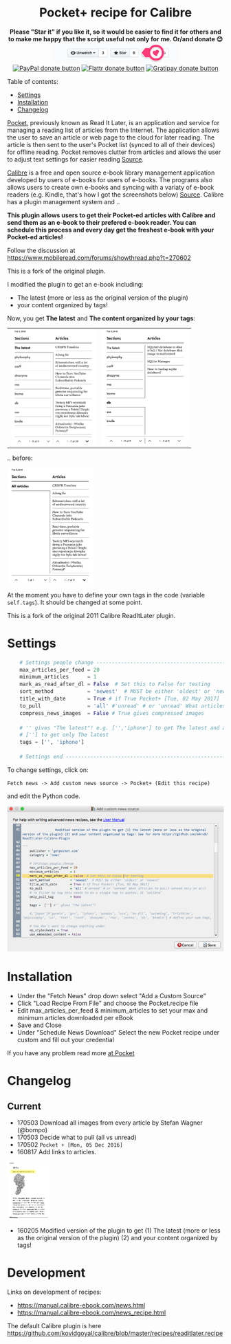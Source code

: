 <h1 align="center">
Pocket+ recipe for Calibre
</h1>
<p align="center">
<b>Please "Star it" if you like it, so it would be easier to find it for others and to make me happy that the script useful not only for me. Or/and donate 😊</b></br>
<img width=300px src="doc/starit.png"></br>
<span class="badge-paypal"><a href="https://www.paypal.me/MarcinMagnus" title="Donate to this project using Paypal"><img src="https://img.shields.io/badge/paypal-donate-yellow.svg" alt="PayPal donate button" /></a></span> 
<span class="badge-flattr"><a href="https://flattr.com/profile/mmagnus" title="Donate to this project using Flattr"><img src="https://img.shields.io/badge/flattr-donate-yellow.svg" alt="Flattr donate button" /></a></span>
<span class="badge-gratipay"><a href="https://gratipay.com/Pocket-Plus-Calibre-Plugin/" title="Donate weekly to this project using Gratipay"><img src="https://img.shields.io/badge/gratipay-donate-yellow.svg" alt="Gratipay donate button" /></a></span>
</p>

Table of contents:

  * [Settings](#settings)
  * [Installation](#installation)
  * [Changelog](#changelog)



[Pocket](https://getpocket.com/), previously known as Read It Later, is an application and service for managing a reading list of articles from the Internet. The application allows the user to save an article or web page to the cloud for later reading. The article is then sent to the user's Pocket list (synced to all of their devices) for offline reading. Pocket removes clutter from articles and allows the user to adjust text settings for easier reading [Source](https://en.wikipedia.org/wiki/Pocket_%28application%29).

[Calibre](http://calibre-ebook.com/) is a free and open source e-book library management application developed by users of e-books for users of e-books. The programs also allows users to create own e-books and syncing with a variaty of e-book readers (e.g. Kindle, that's how I got the screenshots below) [Source](https://en.wikipedia.org/wiki/Calibre_%28software%29). Calibre has a plugin management system and ..

**This plugin allows users to get their Pocket-ed articles with Calibre and send them as an e-book to their prefered e-book reader. You can schedule this process and every day get the freshest e-book with your Pocket-ed articles!**

Follow the discussion at https://www.mobileread.com/forums/showthread.php?t=270602


This is a fork of the original plugin.

I modified the plugin to get an e-book including:

* The latest (more or less as the original version of the plugin)
* your content organized by tags!

Now, you get **The latest** and **The content organized by your tags**:

<table><tr><td><img src="doc/02.png" alt="" style="width: 200px;"/></td><td><img src="doc/03.png" alt="" style="width: 200px;"/></td></tr></table>

.. before:

<img src="doc/01.png" alt="" style="width: 200px;"/>

At the moment you have to define your own tags in the code (variable `self.tags`). It should be changed at some point.

This is a fork of the original 2011 Calibre ReadItLater plugin.

# Settings

```python
    # Settings people change ------------------------------------------------------
    max_articles_per_feed = 20
    minimum_articles      = 1
    mark_as_read_after_dl = False  # Set this to False for testing
    sort_method           = 'newest'  # MUST be either 'oldest' or 'newest'
    title_with_date       = True # if True Pocket+ [Tue, 02 May 2017]
    to_pull               = 'all' #'unread' # or 'unread' What articles to pull? unread only or all?
    compress_news_images  = False # True gives compressed images

    # '' gives "The latest"! e.g. ['','iphone'] to get The latest and articles tagged with `iphone`
    # [''] to get only The latest
    tags = ['', 'iphone']

    # Settings end -----------------------------------------------------------------
```

To change settings, click on:

	Fetch news -> Add custom news source -> Pocket+ (Edit this recipe)

and edit the Python code.

![](doc/settings.png)

# Installation

* Under the "Fetch News" drop down select "Add a Custom Source"
* Click "Load Recipe From File" and choose the Pocket.recipe file
* Edit max_articles_per_feed & minimum_articles to set your max and minimum articles downloaded per eBook
* Save and Close
* Under "Schedule News Download" Select the new Pocket recipe under custom and fill out your credential

If you have any problem read more [at Pocket](https://help.getpocket.com/customer/portal/articles/361724-how-to-configure-calibre-with-pocket)

# Changelog
## Current

* 170503 Download all images from every article by Stefan Wagner (@bompo)
* 170503 Decide what to pull (all vs unread)
* 170502 `Pocket + [Mon, 05 Dec 2016]`
* 160817 Add links to articles.

<img src="doc/screenshot_2016_08_29T20_43_53_0200.png" alt="" style="width:100px;"/>

* 160205 Modified version of the plugin to get (1) The latest (more or less as the original version of the plugin) (2) and your content organized by tags! 
# Development
Links on development of recipes:

* https://manual.calibre-ebook.com/news.html
* https://manual.calibre-ebook.com/news_recipe.html

The default Calibre plugin is here https://github.com/kovidgoyal/calibre/blob/master/recipes/readitlater.recipe
